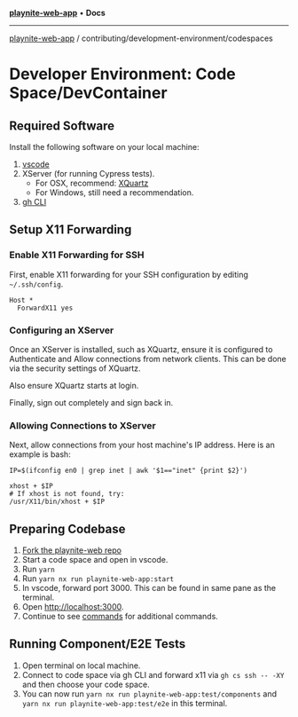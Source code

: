 [**playnite-web-app**](../../../README.md) • **Docs**

***

[playnite-web-app](../../../README.md) / contributing/development-environment/codespaces

# Developer Environment: Code Space/DevContainer

## Required Software

Install the following software on your local machine:

1. [vscode](https://code.visualstudio.com/Download)
2. XServer (for running Cypress tests).
   - For OSX, recommend: [XQuartz](https://www.bing.com/ck/a?!&&p=c21da4f99329c03fJmltdHM9MTcxODg0MTYwMCZpZ3VpZD0zOTJjZTBlOC1iMzRjLTY3Y2MtMDU4NC1mM2NkYjI2MDY2NjUmaW5zaWQ9NTIyNw&ptn=3&ver=2&hsh=3&fclid=392ce0e8-b34c-67cc-0584-f3cdb2606665&psq=xquartz+&u=a1aHR0cHM6Ly93d3cueHF1YXJ0ei5vcmcv&ntb=1)
   - For Windows, still need a recommendation.
3. [gh CLI](https://github.com/cli/cli)

## Setup X11 Forwarding

### Enable X11 Forwarding for SSH

First, enable X11 forwarding for your SSH configuration by editing `~/.ssh/config`.

```ssh_config
Host *
  ForwardX11 yes
```

### Configuring an XServer

Once an XServer is installed, such as XQuartz, ensure it is configured to Authenticate and Allow connections from network clients. This can be done via the security settings of XQuartz.

Also ensure XQuartz starts at login.

Finally, sign out completely and sign back in.

### Allowing Connections to XServer

Next, allow connections from your host machine's IP address. Here is an example is bash:

```shell
IP=$(ifconfig en0 | grep inet | awk '$1=="inet" {print $2}')

xhost + $IP
# If xhost is not found, try:
/usr/X11/bin/xhost + $IP
```

## Preparing Codebase

1. [Fork the playnite-web repo](https://github.com/andrew-codes/playnite-web/fork)
2. Start a code space and open in vscode.
3. Run `yarn`
4. Run `yarn nx run playnite-web-app:start`
5. In vscode, forward port 3000. This can be found in same pane as the terminal.
6. Open [http://localhost:3000](http://localhost:3000).
7. Continue to see [commands](./index.md#running-playnite-web) for additional commands.

## Running Component/E2E Tests

1. Open terminal on local machine.
2. Connect to code space via gh CLI and forward x11 via `gh cs ssh -- -XY` and then choose your code space.
3. You can now run `yarn nx run playnite-web-app:test/components` and `yarn nx run playnite-web-app:test/e2e` in this terminal.
